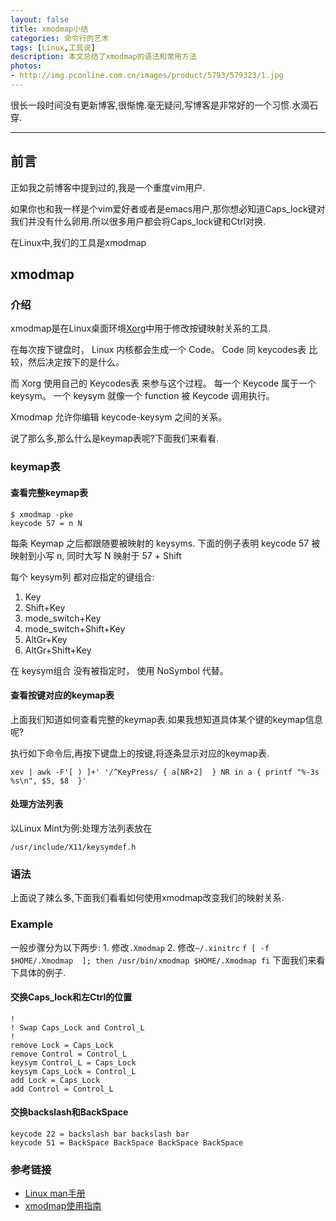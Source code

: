 ```yaml
---
layout: false
title: xmodmap小结
categories: 命令行的艺术
tags: [Linux,工具说]
description: 本文总结了xmodmap的语法和常用方法
photos:
- http://img.pconline.com.cn/images/product/5793/579323/1.jpg
---
```


很长一段时间没有更新博客,很惭愧.毫无疑问,写博客是非常好的一个习惯.水滴石穿.

---

<!--more-->

## 前言
正如我之前博客中提到过的,我是一个重度vim用户.

如果你也和我一样是个vim爱好者或者是emacs用户,那你想必知道Caps_lock键对我们并没有什么卵用.所以很多用户都会将Caps_lock键和Ctrl对换.

在Linux中,我们的工具是xmodmap

## xmodmap
### 介绍
xmodmap是在Linux桌面环境[Xorg](https://wiki.archlinux.org/index.php/Xorg)中用于修改按键映射关系的工具.

在每次按下键盘时， Linux 内核都会生成一个 Code。 Code 同 keycodes表 比较，然后决定按下的是什么。

而 Xorg 使用自己的 Keycodes表 来参与这个过程。 每一个 Keycode 属于一个 keysym。 一个 keysym 就像一个 function 被 Keycode 调用执行。 

Xmodmap 允许你编辑 keycode-keysym 之间的关系。

说了那么多,那么什么是keymap表呢?下面我们来看看.

### keymap表
#### 查看完整keymap表
```
$ xmodmap -pke
keycode 57 = n N
```
每条 Keymap 之后都跟随要被映射的 keysyms. 下面的例子表明 keycode 57 被映射到小写 n, 同时大写 N 映射于 57 + Shift

每个 keysym列 都对应指定的键组合:

1. Key
2. Shift+Key
3. mode_switch+Key
4. mode_switch+Shift+Key
5. AltGr+Key
6. AltGr+Shift+Key

在 keysym组合 没有被指定时， 使用 NoSymbol 代替。

#### 查看按键对应的keymap表
上面我们知道如何查看完整的keymap表.如果我想知道具体某个键的keymap信息呢?

执行如下命令后,再按下键盘上的按键,将逐条显示对应的keymap表.
```
xev | awk -F'[ ) ]+' '/^KeyPress/ { a[NR+2]  } NR in a { printf "%-3s %s\n", $5, $8  }'
```

#### 处理方法列表
以Linux Mint为例:处理方法列表放在
```
/usr/include/X11/keysymdef.h
```
### 语法
上面说了辣么多,下面我们看看如何使用xmodmap改变我们的映射关系.

### Example
一般步骤分为以下两步:
    1. 修改`.Xmodmap`
    2. 修改`~/.xinitrc`
    ```
    f [ -f $HOME/.Xmodmap  ]; then
        /usr/bin/xmodmap $HOME/.Xmodmap
    fi
    ```
下面我们来看下具体的例子.

#### 交换Caps_lock和左Ctrl的位置
```
!
! Swap Caps_Lock and Control_L
!
remove Lock = Caps_Lock
remove Control = Control_L
keysym Control_L = Caps_Lock
keysym Caps_Lock = Control_L
add Lock = Caps_Lock
add Control = Control_L
```

#### 交换backslash和BackSpace
```
keycode 22 = backslash bar backslash bar
keycode 51 = BackSpace BackSpace BackSpace BackSpace
```


### 参考链接
* [Linux man手册](http://man.cx/xmodmap)
* [xmodmap使用指南](http://blog.csdn.net/robertsong2004/article/details/36439597)
